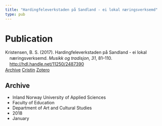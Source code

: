 ```yaml
---
title: "Hardingfeleverkstaden på Sandland - ei lokal næringsverksemd"
type: pub
---
```

<h1>Publication</h1>
<article id="csl-bib-container-IXEAEPH2" class="csl-bib-container">
  <div class="csl-bib-body" style="line-height: 1.35; padding-left: 1em; text-indent:-1em;">
  <div class="csl-entry">Kristensen, B. S. (2017). Hardingfeleverkstaden p&#xE5; Sandland - ei lokal n&#xE6;ringsverksemd. <i>Musikk og tradisjon</i>, <i>31</i>, 81&#x2013;110. <a href="http://hdl.handle.net/11250/2487390">http://hdl.handle.net/11250/2487390</a></div>
</div>
  <div class="csl-bib-buttons">
    <a href="#taxonomy-article-IXEAEPH2" class="csl-bib-button">Archive</a>
    <a href="https://app.cristin.no/results/show.jsf?id=1533780" alt="Cristin URL" class="csl-bib-button">Cristin</a>
    <a href="http://zotero.org/groups/5022929/items/IXEAEPH2" alt="Zotero URL" class="csl-bib-button">Zotero</a>
  </div>
  <div id="csl-bib-meta-container-IXEAEPH2"></div>
</article>
<div id="csl-bib-meta-IXEAEPH2" class="csl-bib-meta">
  <article id="taxonomy-article-IXEAEPH2" class="taxonomy-article">
    <h1>Archive</h1>
    <ul>
      <li>Inland Norway University of Applied Sciences</li>
      <li>Faculty of Education</li>
      <li>Department of Art and Cultural Studies</li>
      <li>2018</li>
      <li>January</li>
    </ul>
  </article>
</div>
